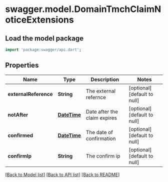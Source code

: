 # swagger.model.DomainTmchClaimNoticeExtensions

## Load the model package
```dart
import 'package:swagger/api.dart';
```

## Properties
Name | Type | Description | Notes
------------ | ------------- | ------------- | -------------
**externalReference** | **String** | The external refernce | [optional] [default to null]
**notAfter** | [**DateTime**](DateTime.md) | Date after the claim expires | [optional] [default to null]
**confirmed** | [**DateTime**](DateTime.md) | The date of confirmation | [optional] [default to null]
**confirmIp** | **String** | The confirm ip | [optional] [default to null]

[[Back to Model list]](../README.md#documentation-for-models) [[Back to API list]](../README.md#documentation-for-api-endpoints) [[Back to README]](../README.md)


